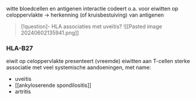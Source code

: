 witte bloedcellen en antigenen interactie
codeert o.a. voor eiwitten op celoppervlakte -> herkenning (of kruisbestuiving) van antigenen

> [!question]- HLA associaties met uveïtis?
> ![[Pasted image 20240602135941.png]]

### HLA-B27
eiwit op celoppervlakte 
presenteert (vreemde) eiwitten aan T-cellen
sterke associatie met veel systemische aandoeningen, met name:
- uveïtis 
- [[ankyloserende spondilositis]]
- artritis